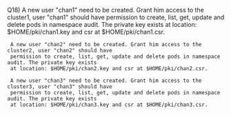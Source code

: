 Q18) A new user "chan1" need to be created. Grant him access to the cluster1, user "chan1" should have 
     permission to create, list, get, update and delete pods in namespace audit. The private key exists 
     at location: $HOME/pki/chan1.key and csr at $HOME/pki/chan1.csr.
	 
     A new user "chan2" need to be created. Grant him access to the cluster2, user "chan2" should have 
     permission to create, list, get, update and delete pods in namespace audit. The private key exists 
     at location: $HOME/pki/chan2.key and csr at $HOME/pki/chan2.csr.
	 
     A new user "chan3" need to be created. Grant him access to the cluster3, user "chan3" should have 
     permission to create, list, get, update and delete pods in namespace audit. The private key exists 
     at location: $HOME/pki/chan3.key and csr at $HOME/pki/chan3.csr.
